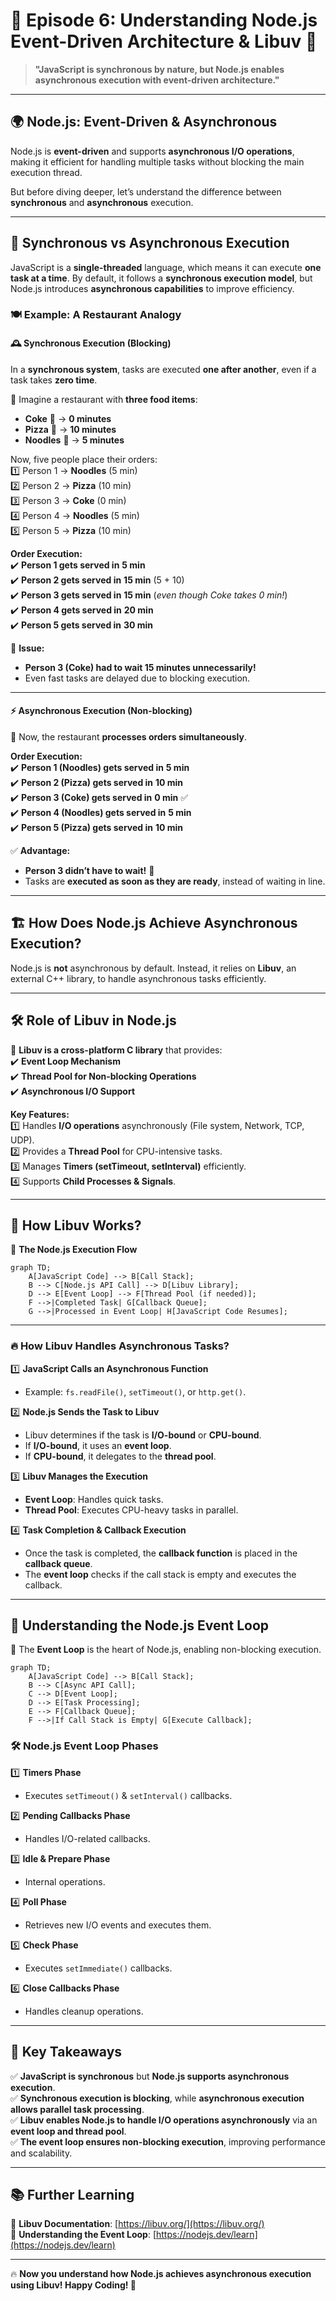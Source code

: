 # 📖 Episode 6: Understanding Node.js Event-Driven Architecture & Libuv 🚀  

> **"JavaScript is synchronous by nature, but Node.js enables asynchronous execution with event-driven architecture."**  

---

## 🌍 **Node.js: Event-Driven & Asynchronous**  

Node.js is **event-driven** and supports **asynchronous I/O operations**, making it efficient for handling multiple tasks without blocking the main execution thread.  

But before diving deeper, let’s understand the difference between **synchronous** and **asynchronous** execution.  

---

## 🔄 **Synchronous vs Asynchronous Execution**  

JavaScript is a **single-threaded** language, which means it can execute **one task at a time**. By default, it follows a **synchronous execution model**, but Node.js introduces **asynchronous capabilities** to improve efficiency.  

### 🍽️ **Example: A Restaurant Analogy**  

#### **🕰️ Synchronous Execution** (Blocking)  
In a **synchronous system**, tasks are executed **one after another**, even if a task takes **zero time**.  

🔹 Imagine a restaurant with **three food items**:  
- **Coke** 🥤 → **0 minutes**  
- **Pizza** 🍕 → **10 minutes**  
- **Noodles** 🍜 → **5 minutes**  

Now, five people place their orders:  
1️⃣ Person 1 → **Noodles** (5 min)  
2️⃣ Person 2 → **Pizza** (10 min)  
3️⃣ Person 3 → **Coke** (0 min)  
4️⃣ Person 4 → **Noodles** (5 min)  
5️⃣ Person 5 → **Pizza** (10 min)  

**Order Execution:**  
✔️ **Person 1 gets served in** **5 min**  
✔️ **Person 2 gets served in** **15 min** (5 + 10)  
✔️ **Person 3 gets served in** **15 min** (*even though Coke takes 0 min!*)  
✔️ **Person 4 gets served in** **20 min**  
✔️ **Person 5 gets served in** **30 min**  

🛑 **Issue:**  
- **Person 3 (Coke) had to wait 15 minutes unnecessarily!**  
- Even fast tasks are delayed due to blocking execution.  

---

#### **⚡ Asynchronous Execution** (Non-blocking)  

🔹 Now, the restaurant **processes orders simultaneously**.  

**Order Execution:**  
✔️ **Person 1 (Noodles) gets served in** **5 min**  
✔️ **Person 2 (Pizza) gets served in** **10 min**  
✔️ **Person 3 (Coke) gets served in** **0 min** ✅  
✔️ **Person 4 (Noodles) gets served in** **5 min**  
✔️ **Person 5 (Pizza) gets served in** **10 min**  

✅ **Advantage:**  
- **Person 3 didn’t have to wait!** 🚀  
- Tasks are **executed as soon as they are ready**, instead of waiting in line.  

---

## 🏗️ **How Does Node.js Achieve Asynchronous Execution?**  

Node.js is **not** asynchronous by default. Instead, it relies on **Libuv**, an external C++ library, to handle asynchronous tasks efficiently.  

---

## 🛠️ **Role of Libuv in Node.js**  

🔹 **Libuv is a cross-platform C library** that provides:  
✔️ **Event Loop Mechanism**  
✔️ **Thread Pool for Non-blocking Operations**  
✔️ **Asynchronous I/O Support**  

**Key Features:**  
1️⃣ Handles **I/O operations** asynchronously (File system, Network, TCP, UDP).  
2️⃣ Provides a **Thread Pool** for CPU-intensive tasks.  
3️⃣ Manages **Timers (setTimeout, setInterval)** efficiently.  
4️⃣ Supports **Child Processes & Signals**.  

---

## 🔄 **How Libuv Works?**  

📌 **The Node.js Execution Flow**  

```mermaid
graph TD;
    A[JavaScript Code] --> B[Call Stack];
    B --> C[Node.js API Call] --> D[Libuv Library];
    D --> E[Event Loop] --> F[Thread Pool (if needed)];
    F -->|Completed Task| G[Callback Queue];
    G -->|Processed in Event Loop| H[JavaScript Code Resumes];
```

---

### 🔥 **How Libuv Handles Asynchronous Tasks?**  

1️⃣ **JavaScript Calls an Asynchronous Function**  
   - Example: `fs.readFile()`, `setTimeout()`, or `http.get()`.  

2️⃣ **Node.js Sends the Task to Libuv**  
   - Libuv determines if the task is **I/O-bound** or **CPU-bound**.  
   - If **I/O-bound**, it uses an **event loop**.  
   - If **CPU-bound**, it delegates to the **thread pool**.  

3️⃣ **Libuv Manages the Execution**  
   - **Event Loop**: Handles quick tasks.  
   - **Thread Pool**: Executes CPU-heavy tasks in parallel.  

4️⃣ **Task Completion & Callback Execution**  
   - Once the task is completed, the **callback function** is placed in the **callback queue**.  
   - The **event loop** checks if the call stack is empty and executes the callback.  

---

## 🔄 **Understanding the Node.js Event Loop**  

📌 The **Event Loop** is the heart of Node.js, enabling non-blocking execution.  

```mermaid
graph TD;
    A[JavaScript Code] --> B[Call Stack];
    B --> C[Async API Call];
    C --> D[Event Loop];
    D --> E[Task Processing];
    E --> F[Callback Queue];
    F -->|If Call Stack is Empty| G[Execute Callback];
```

### 🛠️ **Node.js Event Loop Phases**  

1️⃣ **Timers Phase**  
   - Executes `setTimeout()` & `setInterval()` callbacks.  

2️⃣ **Pending Callbacks Phase**  
   - Handles I/O-related callbacks.  

3️⃣ **Idle & Prepare Phase**  
   - Internal operations.  

4️⃣ **Poll Phase**  
   - Retrieves new I/O events and executes them.  

5️⃣ **Check Phase**  
   - Executes `setImmediate()` callbacks.  

6️⃣ **Close Callbacks Phase**  
   - Handles cleanup operations.  

---

## 🚀 **Key Takeaways**  

✅ **JavaScript is synchronous** but **Node.js supports asynchronous execution**.  
✅ **Synchronous execution is blocking**, while **asynchronous execution allows parallel task processing**.  
✅ **Libuv enables Node.js to handle I/O operations asynchronously** via an **event loop and thread pool**.  
✅ **The event loop ensures non-blocking execution**, improving performance and scalability.  

---

## 📚 **Further Learning**  

📌 **Libuv Documentation**: [https://libuv.org/](https://libuv.org/)  
📌 **Understanding the Event Loop**: [https://nodejs.dev/learn](https://nodejs.dev/learn)  

---

🔥 **Now you understand how Node.js achieves asynchronous execution using Libuv! Happy Coding! 🚀**